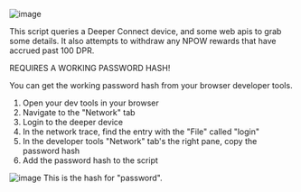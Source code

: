 ![image](https://github.com/OutOfThisPlanet/Deeper-PowerShell/assets/42836083/d4f51b04-5dee-4962-b1b6-ed6b884f5728)

This script queries a Deeper Connect device, and some web apis to grab some details. 
It also attempts to withdraw any NPOW rewards that have accrued past 100 DPR. 

REQUIRES A WORKING PASSWORD HASH!

You can get the working password hash from your browser developer tools. 

1) Open your dev tools in your browser
2) Navigate to the "Network" tab
3) Login to the deeper device
4) In the network trace, find the entry with the "File" called "login"
5) In the developer tools "Network" tab's the right pane, copy the password hash
6) Add the password hash to the script

![image](https://github.com/OutOfThisPlanet/Deeper-PowerShell/assets/42836083/252afe6c-089f-4866-a01d-51f47185d849)
This is the hash for "password". 
